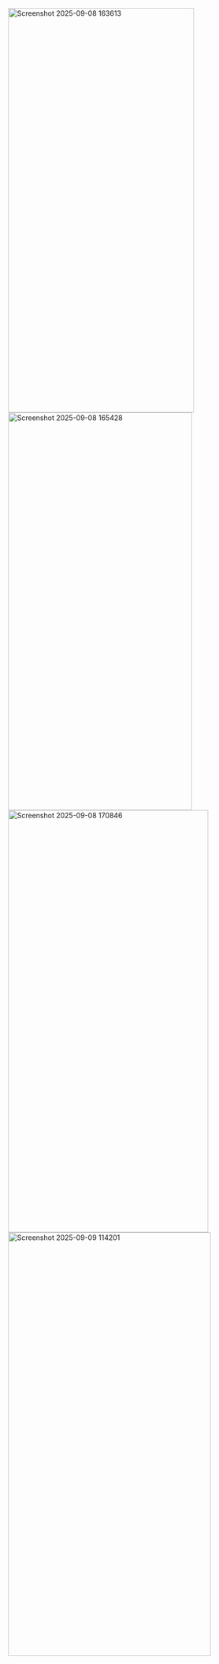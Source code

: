 <img width="377" height="821" alt="Screenshot 2025-09-08 163613" src="https://github.com/user-attachments/assets/aafcfb42-d8ff-42cc-9dce-cf18f7aacd6e" />
<img width="373" height="807" alt="Screenshot 2025-09-08 165428" src="https://github.com/user-attachments/assets/75054117-00a1-4e74-a958-759462befdae" />
<img width="406" height="857" alt="Screenshot 2025-09-08 170846" src="https://github.com/user-attachments/assets/a2aae1fc-12d2-4e90-8cde-8b73163ca94c" />
<img width="411" height="860" alt="Screenshot 2025-09-09 114201" src="https://github.com/user-attachments/assets/e7f4e3e8-dcb5-415b-be0c-99e6c6b89517" />
